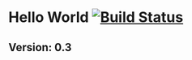 # Hello World [![Build Status](https://travis-ci.org/sanghviharshit/hello-world.svg?branch=develop)](https://travis-ci.org/sanghviharshit/hello-world)

## Version: 0.3
